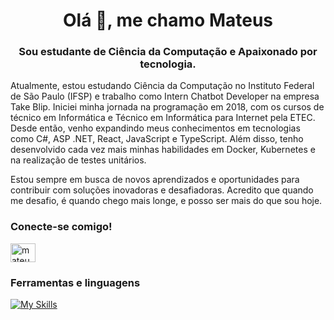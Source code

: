 <h1 align="center">Olá 👋, me chamo Mateus</h1>
<h3 align="center">Sou estudante de Ciência da Computação e Apaixonado por tecnologia.</h3>

<p>


Atualmente, estou estudando Ciência da Computação no Instituto Federal de São Paulo (IFSP) e trabalho como Intern Chatbot Developer na empresa Take Blip. Iniciei minha jornada na programação em 2018, com os cursos de técnico em Informática e Técnico em Informática para Internet pela ETEC. Desde então, venho expandindo meus conhecimentos em tecnologias como C#, ASP .NET, React, JavaScript e TypeScript. Além disso, tenho desenvolvido cada vez mais minhas habilidades em Docker, Kubernetes e na realização de testes unitários.

Estou sempre em busca de novos aprendizados e oportunidades para contribuir com soluções inovadoras e desafiadoras. Acredito que quando me desafio, é quando chego mais longe, e posso ser mais do que sou hoje.
</p>


<h3 align="left">Conecte-se comigo!</h3>
<p align="left">
<a href="https://linkedin.com/in/mateusferreira-dev" target="blank"><img align="center" src="https://raw.githubusercontent.com/rahuldkjain/github-profile-readme-generator/master/src/images/icons/Social/linked-in-alt.svg" alt="mateusferreira-dev" height="30" width="40" /></a>
</p>



<h3 align="left">Ferramentas e linguagens</h3>

[![My Skills](https://skillicons.dev/icons?i=react,js,ts,nodejs,cs,dotnet,linux,azure,docker,kubernetes)](https://skillicons.dev)
<div align="left"> 

